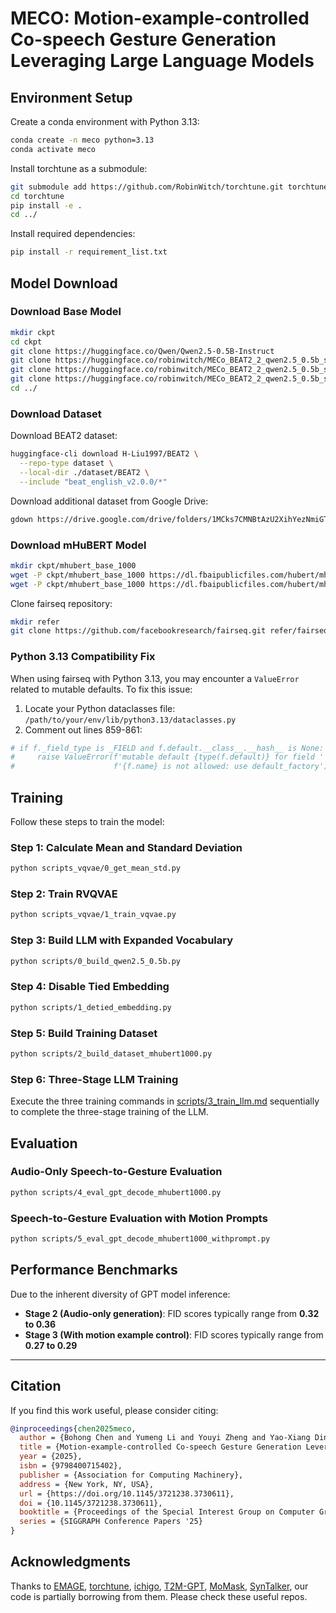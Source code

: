 # MECO: Motion-example-controlled Co-speech Gesture Generation Leveraging Large Language Models

## Environment Setup

Create a conda environment with Python 3.13:
```bash
conda create -n meco python=3.13
conda activate meco
```

Install torchtune as a submodule:
```bash
git submodule add https://github.com/RobinWitch/torchtune.git torchtune
cd torchtune
pip install -e .
cd ../
```

Install required dependencies:
```bash
pip install -r requirement_list.txt
```

## Model Download

### Download Base Model
```bash
mkdir ckpt
cd ckpt
git clone https://huggingface.co/Qwen/Qwen2.5-0.5B-Instruct
git clone https://huggingface.co/robinwitch/MECo_BEAT2_2_qwen2.5_0.5b_stage1
git clone https://huggingface.co/robinwitch/MECo_BEAT2_2_qwen2.5_0.5b_stage2
git clone https://huggingface.co/robinwitch/MECo_BEAT2_2_qwen2.5_0.5b_stage3
cd ../
```

### Download Dataset

Download BEAT2 dataset:
```bash
huggingface-cli download H-Liu1997/BEAT2 \
  --repo-type dataset \
  --local-dir ./dataset/BEAT2 \
  --include "beat_english_v2.0.0/*"
```

Download additional dataset from Google Drive:
```bash
gdown https://drive.google.com/drive/folders/1MCks7CMNBtAzU2XihYezNmiGT_6pWex8?usp=drive_link -O ./dataset/hub --folder
```

### Download mHuBERT Model
```bash
mkdir ckpt/mhubert_base_1000
wget -P ckpt/mhubert_base_1000 https://dl.fbaipublicfiles.com/hubert/mhubert_base_vp_en_es_fr_it3.pt
wget -P ckpt/mhubert_base_1000 https://dl.fbaipublicfiles.com/hubert/mhubert_base_vp_en_es_fr_it3_L11_km1000.bin
```

Clone fairseq repository:
```bash
mkdir refer
git clone https://github.com/facebookresearch/fairseq.git refer/fairseq
```

### Python 3.13 Compatibility Fix

When using fairseq with Python 3.13, you may encounter a `ValueError` related to mutable defaults. To fix this issue:

1. Locate your Python dataclasses file: `/path/to/your/env/lib/python3.13/dataclasses.py`
2. Comment out lines 859-861:
```python
# if f._field_type is _FIELD and f.default.__class__.__hash__ is None:
#     raise ValueError(f'mutable default {type(f.default)} for field '
#                      f'{f.name} is not allowed: use default_factory')
```

## Training

Follow these steps to train the model:

### Step 1: Calculate Mean and Standard Deviation
```bash
python scripts_vqvae/0_get_mean_std.py
```

### Step 2: Train RVQVAE
```bash
python scripts_vqvae/1_train_vqvae.py
```

### Step 3: Build LLM with Expanded Vocabulary
```bash
python scripts/0_build_qwen2.5_0.5b.py
```

### Step 4: Disable Tied Embedding
```bash
python scripts/1_detied_embedding.py
```

### Step 5: Build Training Dataset
```bash
python scripts/2_build_dataset_mhubert1000.py
```

### Step 6: Three-Stage LLM Training

Execute the three training commands in [scripts/3_train_llm.md](scripts/3_train_llm.md) sequentially to complete the three-stage training of the LLM.

## Evaluation

### Audio-Only Speech-to-Gesture Evaluation
```bash
python scripts/4_eval_gpt_decode_mhubert1000.py
```

### Speech-to-Gesture Evaluation with Motion Prompts
```bash
python scripts/5_eval_gpt_decode_mhubert1000_withprompt.py
```

## Performance Benchmarks

Due to the inherent diversity of GPT model inference:

- **Stage 2 (Audio-only generation)**: FID scores typically range from **0.32 to 0.36**
- **Stage 3 (With motion example control)**: FID scores typically range from **0.27 to 0.29**

---

## Citation

If you find this work useful, please consider citing:
```bibtex
@inproceedings{chen2025meco,
  author = {Bohong Chen and Yumeng Li and Youyi Zheng and Yao-Xiang Ding and Kun Zhou},
  title = {Motion-example-controlled Co-speech Gesture Generation Leveraging Large Language Models},
  year = {2025},
  isbn = {9798400715402},
  publisher = {Association for Computing Machinery},
  address = {New York, NY, USA},
  url = {https://doi.org/10.1145/3721238.3730611},
  doi = {10.1145/3721238.3730611},
  booktitle = {Proceedings of the Special Interest Group on Computer Graphics and Interactive Techniques Conference Conference Papers},
  series = {SIGGRAPH Conference Papers '25}
}
```

## Acknowledgments

Thanks to [EMAGE](https://github.com/PantoMatrix/PantoMatrix), [torchtune](https://github.com/meta-pytorch/torchtune), [ichigo](https://github.com/menloresearch/ichigo),  [T2M-GPT](https://github.com/Mael-zys/T2M-GPT), [MoMask](https://github.com/EricGuo5513/momask-codes), [SynTalker](https://github.com/RobinWitch/SynTalker), our code is partially borrowing from them. Please check these useful repos.